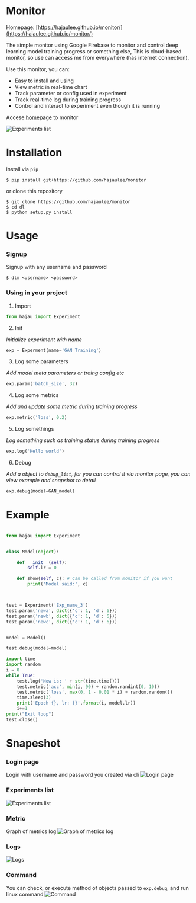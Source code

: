 # Monitor

Homepage: [https://hajaulee.github.io/monitor/](https://hajaulee.github.io/monitor/)

The simple monitor using Google Firebase to monitor and control deep learning model training progress or something else,
This is cloud-based monitor, so use can access me from everywhere (has internet connection).

Use this monitor, you can:

* Easy to install and using
* View metric in real-time chart 
* Track parameter or config used in experiment
* Track real-time log during training progress
* Control and interact to experiment even though it is running

Accese [homepage](https://hajaulee.github.io/monitor/) to monitor

![Experiments list](./images/exp.png)

# Installation

install via `pip`

```
$ pip install git+https://github.com/hajaulee/monitor
```

or clone this repository

```
$ git clone https://github.com/hajaulee/monitor
$ cd dl
$ python setup.py install
```

# Usage

### Signup

Signup with any username and password

```
$ dlm <username> <password>
```

### Using in your project

1. Import

```python 
from hajau import Experiment
```

2. Init

_Initialize experiment with name_

```python 
exp = Experment(name='GAN Training')
```

3. Log some parameters

_Add model meta parameters or traing config etc_

```python 
exp.param('batch_size', 32)
```

4. Log some metrics

_Add and update some metric during training progress_

```python 
exp.metric('loss', 0.2)
```

5. Log somethings

_Log something such as training status during training progress_

```python 
exp.log('Hello world')
```

6. Debug

_Add a object to `debug_list`, for you can control it via monitor page, you can view example and snapshot to detail_

```python 
exp.debug(model=GAN_model)
```

# Example

```python

from hajau import Experiment


class Model(object):

	def __init__(self):
		self.lr = 0

	def show(self, c): # Can be called from monitor if you want
		print('Model said:', c)



test = Experiment('Exp_name_3')
test.param('newa', dict({'c': 1, 'd': 6}))
test.param('newb', dict({'c': 1, 'd': 6}))
test.param('newc', dict({'c': 1, 'd': 6}))


model = Model()

test.debug(model=model)

import time
import random
i = 0
while True:
	test.log('Now is: ' + str(time.time()))
	test.metric('acc', min(i, 90) + random.randint(0, 10))
	test.metric('loss', max(0, 1 - 0.01 * i) + random.random())
	time.sleep(3)
	print('Epoch {}, lr: {}'.format(i, model.lr))
	i+=1
print("Exit loop")    
test.close()

```

# Snapeshot

### Login page

Login with username and password you created via cli
![Login page](./images/login.png)

### Experiments list

![Experiments list](./images/exp.png)

### Metric

Graph of metrics log
![Graph of metrics log](./images/metric.png)

### Logs

![Logs](./images/log.png)

### Command

You can check, or execute method of objects passed to `exp.debug`, and run linux command
![Command](./images/command.png)